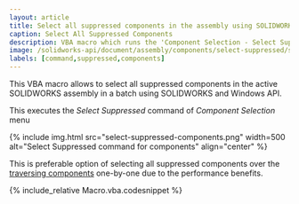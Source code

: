 ```yaml
---
layout: article
title: Select all suppressed components in the assembly using SOLIDWORKS API
caption: Select All Suppressed Components
description: VBA macro which runs the 'Component Selection - Select Suppressed' command in assembly document to select all assembly components in a batch
image: /solidworks-api/document/assembly/components/select-suppressed/select-suppressed-components.png
labels: [command,suppressed,components]
---
```

This VBA macro allows to select all suppressed components in the active SOLIDWORKS assembly in a batch using SOLIDWORKS and Windows API.

This executes the *Select Suppressed* command of *Component Selection* menu

{% include img.html src="select-suppressed-components.png" width=500 alt="Select Suppressed command for components" align="center" %}

This is preferable option of selecting all suppressed components over the [traversing components](/solidworks-api/document/assembly/components/traversing-tree) one-by-one due to the performance benefits.

{% include_relative Macro.vba.codesnippet %}
